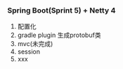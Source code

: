 ### Spring Boot(Sprint 5) + Netty 4
1. 配置化
2. gradle plugin 生成protobuf类
3. mvc(未完成)
4. session
5. xxx